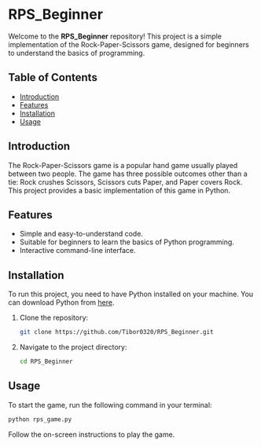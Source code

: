 # RPS_Beginner

Welcome to the **RPS_Beginner** repository! This project is a simple implementation of the Rock-Paper-Scissors game, designed for beginners to understand the basics of programming.

## Table of Contents

- [Introduction](#introduction)
- [Features](#features)
- [Installation](#installation)
- [Usage](#usage)

## Introduction

The Rock-Paper-Scissors game is a popular hand game usually played between two people. The game has three possible outcomes other than a tie: Rock crushes Scissors, Scissors cuts Paper, and Paper covers Rock. This project provides a basic implementation of this game in Python.

## Features

- Simple and easy-to-understand code.
- Suitable for beginners to learn the basics of Python programming.
- Interactive command-line interface.

## Installation

To run this project, you need to have Python installed on your machine. You can download Python from [here](https://www.python.org/downloads/).

1. Clone the repository:
   ```bash
   git clone https://github.com/Tibor0320/RPS_Beginner.git
   ```

2. Navigate to the project directory:
   ```bash
   cd RPS_Beginner
   ```

## Usage

To start the game, run the following command in your terminal:
```bash
python rps_game.py
```

Follow the on-screen instructions to play the game.
